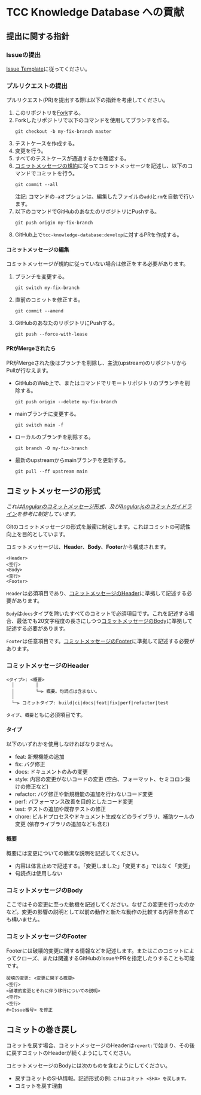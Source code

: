 # TCC Knowledge Database への貢献
## 提出に関する指針
### Issueの提出
[Issue Template](https://github.com/TCC-Study-Group/tcc-knowledge-database/issues/new/choose)に従ってください。

### プルリクエストの提出
プルリクエスト(PR)を提出する際は以下の指針を考慮してください。

1. このリポジトリを[Fork](https://docs.github.com/ja/github/getting-started-with-github/quickstart/fork-a-repo)する。
2. Forkしたリポジトリで以下のコマンドを使用してブランチを作る。
    ```
    git checkout -b my-fix-branch master
    ```
3. テストケースを作成する。
4. 変更を行う。
5. すべてのテストケースが通過するかを確認する。
6. [コミットメッセージの規約](#コミットメッセージの形式)に従ってコミットメッセージを記述し、以下のコマンドでコミットを行う。
    ```
    git commit --all
    ```
    注記: コマンドの`-a`オプションは、編集したファイルの`add`と`rm`を自動で行います。
7. 以下のコマンドでGitHubのあなたのリポジトリにPushする。
    ```
    git push origin my-fix-branch
    ```
8. GitHub上で`tcc-knowledge-database:develop`に対するPRを作成する。

#### コミットメッセージの編集
コミットメッセージが規約に従っていない場合は修正をする必要があります。

1. ブランチを変更する。
    ```
    git switch my-fix-branch
    ```
2. 直前のコミットを修正する。
    ```
    git commit --amend
    ```
3. GitHubのあなたのリポジトリにPushする。
    ```
    git push --force-with-lease
    ```

#### PRがMergeされたら
PRがMergeされた後はブランチを削除し、主流(upstream)のリポジトリからPullが行なえます。

- GitHubのWeb上で、またはコマンドでリモートリポジトリのブランチを削除する。
    ```
    git push origin --delete my-fix-branch
    ```

- mainブランチに変更する。
    ```
    git switch main -f
    ```

- ローカルのブランチを削除する。
    ```
    git branch -D my-fix-branch
    ```

- 最新のupstreamからmainブランチを更新する。
    ```
    git pull --ff upstream main
    ```

## コミットメッセージの形式
_これは[Angularのコミットメッセージ形式](https://github.com/angular/angular/blob/master/CONTRIBUTING.md#-commit-message-format)、及び[Angular.jsのコミットガイドライン](https://github.com/angular/angular.js/blob/master/DEVELOPERS.md#-git-commit-guidelines)を参考に制定しています。_

Gitのコミットメッセージの形式を厳密に制定します。これはコミットの可読性向上を目的としています。

コミットメッセージは、**Header**、**Body**、**Footer**から構成されます。
```
<Header>
<空行>
<Body>
<空行>
<Footer>
```

`Header`は必須項目であり、[コミットメッセージのHeader](#コミットメッセージのHeader)に準拠して記述する必要があります。

`Body`は`docs`タイプを除いたすべてのコミットで必須項目です。これを記述する場合、最低でも20文字程度の長さにしつつ[コミットメッセージのBody](#コミットメッセージのBody)に準拠して記述する必要があります。

`Footer`は任意項目です。[コミットメッセージのFooter](#コミットメッセージのFooter)に準拠して記述する必要があります。

### コミットメッセージのHeader
```
<タイプ>: <概要>
  │        │
  │        └─⫸ 概要。句読点は含まない。
  │
  └─⫸ コミットタイプ: build|ci|docs|feat|fix|perf|refactor|test
```
`タイプ`、`概要`ともに必須項目です。

#### タイプ
以下のいずれかを使用しなければなりません。

- feat: 新規機能の追加
- fix: バグ修正
- docs: ドキュメントのみの変更
- style: 内容の変更がないコードの変更 (空白、フォーマット、セミコロン抜けの修正など)
- refactor: バグ修正や新規機能の追加を行わないコード変更
- perf: パフォーマンス改善を目的としたコード変更
- test: テストの追加や既存テストの修正
- chore: ビルドプロセスやドキュメント生成などのライブラリ、補助ツールの変更 (依存ライブラリの追加なども含む)

#### 概要
概要には変更についての簡潔な説明を記述してください。

- 内容は体言止めで記述する。「変更しました」「変更する」ではなく「変更」
- 句読点は使用しない

### コミットメッセージのBody
ここではその変更に至った動機を記述してください。なぜこの変更を行ったのかなど。変更の影響の説明として以前の動作と新たな動作の比較する内容を含めても構いません。

### コミットメッセージのFooter
Footerには破壊的変更に関する情報などを記述します。またはこのコミットによってクローズ、または関連するGitHubのIssueやPRを指定したりすることも可能です。

```
破壊的変更: <変更に関する概要>
<空行>
<破壊的変更とそれに伴う移行についての説明>
<空行>
<空行>
#<Issue番号> を修正
```

## コミットの巻き戻し
コミットを戻す場合、コミットメッセージのHeaderは`revert:`で始まり、その後に戻すコミットのHeaderが続くようにしてください。

コミットメッセージのBodyには次のものを含むようにしてください。

- 戻すコミットのSHA情報。記述形式の例: `これはコミット <SHA> を戻します。`
- コミットを戻す理由